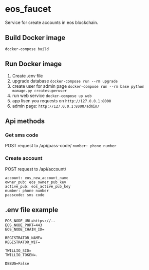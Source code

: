 # eos_faucet
Service for create accounts in eos blockchain.

## Build Docker image
`docker-compose build`

## Run Docker image
1. Create .env file
2. upgrade database `docker-compose run --rm upgrade`
3. create user for admin page `docker-compose run --rm base python manage.py createsuperuser`
4. run web service `docker-compose up web`
5. app lisen you requests on `http://127.0.0.1:8000`
6. admin page: `http://127.0.0.1:8000/admin/`


## Api methods

### Get sms code
POST request to /api/pass-code/
`number: phone number`


### Create account
POST request to /api/account/

```
account: eos_new_account_name
owner_pub: eos_owner_pub_key
active_pub: eos_active_pub_key
number: phone number
passcode: sms code
```

## .env file example
```
EOS_NODE_URL=https://..
EOS_NODE_PORT=443
EOS_NODE_CHAIN_ID=

REGISTRATOR_NAME=
REGISTRATOR_WIF=

TWILLIO_SID=
TWILLIO_TOKEN=.

DEBUG=False

